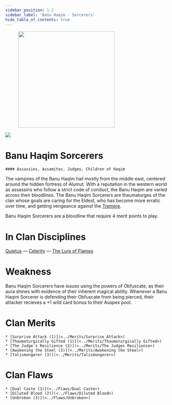 ```yaml
---
sidebar_position: 1.2
sidebar_label: 'Banu Haqim - Sorcerers'
hide_table_of_contents: true
---
```

<figure className="float-right-img">
  <img src="/img/assassin.png" width='300px' />
  <figcaption style={{ fontSize: '0.85em', color: '#666', textAlign: 'center' }}>

  </figcaption>
</figure>

<img src="/img/clanlogos/banuhaqim.png" className="icon-img" />

# Banu Haqim Sorcerers
    #### Assassins, Assamites, Judges, Children of Haqim

The vampires of the Banu Haqim hail mostly from the middle east, centered around the hidden fortress of Alumut. With a reputation in the western world as assassins who follow a strict code of conduct, the Banu Haqim are varied across their bloodlines. The Banu Haqim Sorcerers are thaumaturges of the clan whose goals are caring for the Eldest, who has become more erratic over time, and getting vengeance against the [Tremere](./Tremere).

Banu Haqim Sorcerers are a bloodline that require 4 merit points to play.

# In Clan Disciplines

[Quietus](../Disciplines/Quietus) — [Celerity](../Disciplines/Celerity) — [The Lure of Flames](<../Disciplines/Lure of Flames>)

# Weakness

Banu Haqim Sorcerers have issues using the powers of Obfuscate, as their aura shines with evidence of their inherent magical ability. Whenever a Banu Haqim Sorcerer is defending their Obfuscate from being pierced, their attacker recieves a +1 wild card bonus to their Auspex pool.

# Clan Merits

    * [Surprise Attack (1)](<../Merits/Surprise Attack>)
    * [Thaumaturgically Gifted (1)](<../Merits/Thaumaturgically Gifted>)
    * [The Judge's Resilience (2)](<../Merits/The Judges Resilience>)
    * [Awakening the Steel (3)](<../Merits/Awakening the Steel>)
    * [Talismongerer (3)](<../Merits/Talismongerer>)

# Clan Flaws

    * [Dual Caste (1)](<../Flaws/Dual Caste>)
    * [Diluted Blood (2)](<../Flaws/Diluted Blood>)
    * [Unbroken (3)](<../Flaws/Unbroken>)
